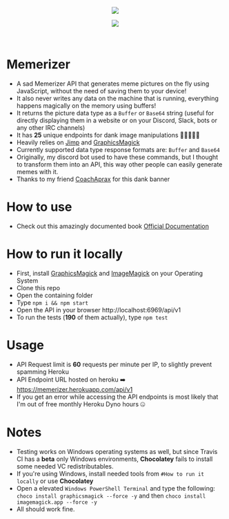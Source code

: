 <p align="center">
  <img src="https://i.imgur.com/HiaDkDQ.png"><br/>
</p>

<p align="center">
    <a href="https://travis-ci.org/tutyamxx/memerizer"><img src="https://travis-ci.org/tutyamxx/memerizer.svg?branch=master"></a>
</p>

<br />

# Memerizer

* A sad Memerizer API that generates meme pictures on the fly using JavaScript, without the need of saving them to your device!
* It also never writes any data on the machine that is running, everything happens magically on the memory using buffers!
* It returns the picture data type as a `Buffer` or `Base64` string (useful for directly displaying them in a website or on your Discord, Slack, bots or any other IRC channels)
* It has **25** unique endpoints for dank image manipulations 🤘🏽🤪🤘🏽
* Heavily relies on [Jimp](https://github.com/oliver-moran/jimp) and [GraphicsMagick](https://github.com/aheckmann/gm)
* Currently supported data type response formats are: `Buffer` and `Base64`
* Originally, my discord bot used to have these commands, but I thought to transform them into an API, this way other people can easily generate memes with it.
* Thanks to my friend [CoachAprax](https://www.youtube.com/user/freeAEgraphics) for this dank banner

# How to use

* Check out this amazingly documented book [Official Documentation](https://tutyamxx.gitbook.io/memerizer-api-documentation/)

# How to run it locally

* First, install [GraphicsMagick](http://www.graphicsmagick.org/download.html) and [ImageMagick](https://imagemagick.org/script/download.php) on your Operating System
* Clone this repo
* Open the containing folder
* Type `npm i && npm start`
* Open the API in your browser http://localhost:6969/api/v1
* To run the tests (**190** of them actually), type `npm test`

# Usage

* API Request limit is **60** requests per minute per IP, to slightly prevent spamming Heroku
* API Endpoint URL hosted on heroku ➡️ https://memerizer.herokuapp.com/api/v1
* If you get an error while accessing the API endpoints is most likely that I'm out of free monthly Heroku Dyno hours 🤐

# Notes

* Testing works on Windows operating systems as well, but since Travis CI has a **beta** only Windows environments, **Chocolatey** fails to install some needed VC redistributables.
* If you're using Windows, install needed tools from `#How to run it locally` or use **Chocolatey**
* Open a elevated `Windows PowerShell Terminal` and type the following: `choco install graphicsmagick --force -y` and then `choco install imagemagick.app --force -y`
* All should work fine.